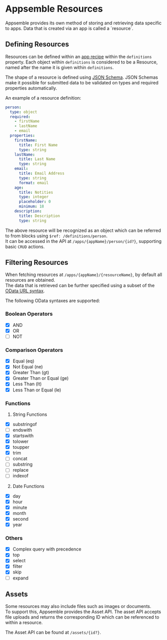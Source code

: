 # Appsemble Resources

Appsemble provides its own method of storing and retrieving data specific to apps. Data that is
created via an app is called a ´resource´.

## Defining Resources

Resources can be defined within an [app recipe](#) within the `definitions` property. Each object
within `definitions` is considered to be a Resource, named after the name it is given within
`definitions`.

The shape of a resource is defined using [JSON Schema](https://json-schema.org/). JSON Schemas make
it possible for submitted data to be validated on types and required properties automatically.

An example of a resource definition:

```yaml
person:
  type: object
  required:
    - firstName
    - lastName
    - email
  properties:
    firstName:
      title: First Name
      type: string
    lastName:
      title: Last Name
      type: string
    email:
      title: Email Address
      type: string
      format: email
    age:
      title: Notities
      type: integer
      placeholder: 0
      minimum: 18
    description:
      title: Description
      type: string
```

The above resource will be recognized as an object which can be referred to from blocks using
`$ref: /definitions/person`.  
It can be accessed in the API at `/apps/{appName}/person/{id?}`, supporting basic `CRUD` actions.

## Filtering Resources

When fetching resources at `/apps/{appName}/{resourceName}`, by default all resources are
obtained.  
The data that is retrieved can be further specified using a subset of the
[OData URL syntax](http://docs.oasis-open.org/odata/odata/v4.01/odata-v4.01-part2-url-conventions.html).

The following OData syntaxes are supported:

### Boolean Operators

- [x] AND
- [x] OR
- [ ] NOT

### Comparison Operators

- [x] Equal (eq)
- [x] Not Equal (ne)
- [x] Greater Than (gt)
- [x] Greater Than or Equal (ge)
- [x] Less Than (lt)
- [x] Less Than or Equal (le)

### Functions

1. String Functions

- [x] substringof
- [ ] endswith
- [x] startswith
- [x] tolower
- [x] toupper
- [x] trim
- [ ] concat
- [ ] substring
- [ ] replace
- [ ] indexof

2. Date Functions

- [x] day
- [x] hour
- [x] minute
- [x] month
- [x] second
- [x] year

### Others

- [x] Complex query with precedence
- [x] top
- [x] select
- [x] filter
- [x] skip
- [ ] expand

## Assets

Some resources may also include files such as images or documents.  
To support this, Appsemble provides the Asset API. The asset API accepts file uploads and returns
the corresponding ID which can be referenced to within a resource.

The Asset API can be found at `/assets/{id?}`.
